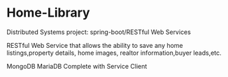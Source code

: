 # Home-Library
Distributed Systems project: spring-boot/RESTful Web Services

RESTful Web Service that allows the ability to save any home listings,property details, home images, realtor information,buyer leads,etc.


MongoDB
MariaDB
Complete with Service Client
